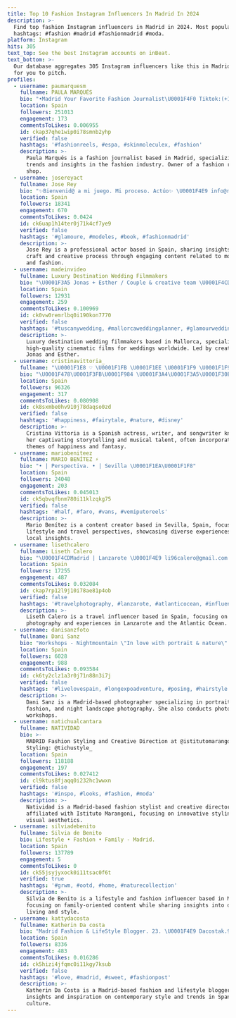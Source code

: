 ```yaml
---
title: Top 10 Fashion Instagram Influencers In Madrid In 2024
description: >-
  Find top fashion Instagram influencers in Madrid in 2024. Most popular
  hashtags: #fashion #madrid #fashionmadrid #moda.
platform: Instagram
hits: 305
text_top: See the best Instagram accounts on inBeat.
text_bottom: >-
  Our database aggregates 305 Instagram influencers like this in Madrid, Spain
  for you to pitch.
profiles:
  - username: paumarquesm
    fullname: PAULA MARQUÉS
    bio: "•Madrid Your Favorite Fashion Journalist\U0001F4F0 Tiktok:(+1,1M) paulamarques@letsbeinfluenced.com Owner: @pilarmarques.shop #fashion #journalist #moda"
    location: Spain
    followers: 251013
    engagement: 173
    commentsToLikes: 0.006955
    id: ckap37qhe1wip0i78smnb2yhp
    verified: false
    hashtags: '#fashionreels, #espa, #skinmoleculex, #fashion'
    description: >-
      Paula Marqués is a fashion journalist based in Madrid, specializing in
      trends and insights in the fashion industry. Owner of a fashion retail
      shop.
  - username: josereyact
    fullname: Jose Rey
    bio: "✨Bienvenid@ a mi juego. Mi proceso. Actúo✨ \U0001F4E9 info@rimmeo.com"
    location: Spain
    followers: 18341
    engagement: 670
    commentsToLikes: 0.0424
    id: ck6uap1h14ter0j71k4cf7ye9
    verified: false
    hashtags: '#glamoure, #modeles, #book, #fashionmadrid'
    description: >-
      Jose Rey is a professional actor based in Spain, sharing insights into his
      craft and creative process through engaging content related to modeling
      and fashion.
  - username: madeinvideo
    fullname: Luxury Destination Wedding Filmmakers
    bio: "\U0001F3A5 Jonas + Esther / Couple & creative team \U0001F4CDBased in Mallorca \U0001F1EA\U0001F1E6 Available Worldwide \U0001F30D \U0001F30D Next Destination weddings: \U0001F1EE\U0001F1F9\U0001F1E8\U0001F1F5\U0001F1EC\U0001F1F7\U0001F1EC\U0001F1E7\U0001F1F2\U0001F1E6\U0001F1FA\U0001F1F2 \U0001F4C3info@madeinvideo.es"
    location: Spain
    followers: 12931
    engagement: 259
    commentsToLikes: 0.100969
    id: ck0vw0remrlbq0i190kon7770
    verified: false
    hashtags: '#tuscanywedding, #mallorcaweddingplanner, #glamourwedding, #italywedding'
    description: >-
      Luxury destination wedding filmmakers based in Mallorca, specializing in
      high-quality cinematic films for weddings worldwide. Led by creative duo
      Jonas and Esther.
  - username: cristinavittoria_
    fullname: "\U0001F1E8 ♡ \U0001F1FB \U0001F1EE \U0001F1F9 \U0001F1F9 \U0001F1F4 \U0001F1F7 \U0001F1EE \U0001F1E6"
    bio: "\U0001F478\U0001F3FB\U0001F984 \U0001F3A4\U0001F3A5\U0001F30E ✿Actress ✿ Writer/ songwriter ✿Ukulele ✿Voices"
    location: Spain
    followers: 96326
    engagement: 317
    commentsToLikes: 0.080908
    id: ck8sxmbe0hv910j78daqso0zd
    verified: false
    hashtags: '#happiness, #fairytale, #nature, #disney'
    description: >-
      Cristina Vittoria is a Spanish actress, writer, and songwriter known for
      her captivating storytelling and musical talent, often incorporating
      themes of happiness and fantasy.
  - username: mariobeniteez
    fullname: MARIO BENÍTEZ ⚡
    bio: "• | Perspectiva. • | Sevilla \U0001F1EA\U0001F1F8"
    location: Spain
    followers: 24048
    engagement: 203
    commentsToLikes: 0.045013
    id: ck5qbvqfbnm780i11klzqkg75
    verified: false
    hashtags: '#half, #faro, #vans, #vemiputoreels'
    description: >-
      Mario Benítez is a content creator based in Sevilla, Spain, focusing on
      lifestyle and travel perspectives, showcasing diverse experiences and
      local insights.
  - username: lisethcalero
    fullname: Liseth Calero
    bio: "\U0001F4CDMadrid | Lanzarote \U0001F4E9 li96calero@gmail.com BE KIND. LIFE IS A MIRROR."
    location: Spain
    followers: 17255
    engagement: 487
    commentsToLikes: 0.032084
    id: ckap7rp12l9j10i78ae81p4ob
    verified: false
    hashtags: '#travelphotography, #lanzarote, #atlanticocean, #influencer'
    description: >-
      Liseth Calero is a travel influencer based in Spain, focusing on
      photography and experiences in Lanzarote and the Atlantic Ocean.
  - username: danisanzfoto
    fullname: Dani Sanz
    bio: "Workshops - Nightmountain \"In love with portrait & nature\" \U0001F3A4Artist\U0001F3B8\U0001F3DE️Landscape-nightphoto\U0001F30C\U0001F487Fashion\U0001F484 \U0001F4F7Based in Madrid\U0001F4F7 #fashionphotography #nightphoto"
    location: Spain
    followers: 6028
    engagement: 988
    commentsToLikes: 0.093584
    id: ck6ty2clz1a3r0j71n88n3i7j
    verified: false
    hashtags: '#livelovespain, #longexpoadventure, #posing, #hairstyle'
    description: >-
      Dani Sanz is a Madrid-based photographer specializing in portrait, nature,
      fashion, and night landscape photography. She also conducts photography
      workshops.
  - username: natichualcantara
    fullname: NATIVIDAD
    bio: >-
      MADRID Fashion Styling and Creative Direction at @istitutomarangoni
      Styling: @tichustyle_
    location: Spain
    followers: 118188
    engagement: 197
    commentsToLikes: 0.027412
    id: cl9ktus8fjaqq0i232hc1wwxn
    verified: false
    hashtags: '#inspo, #looks, #fashion, #moda'
    description: >-
      Natividad is a Madrid-based fashion stylist and creative director
      affiliated with Istituto Marangoni, focusing on innovative styling and
      visual aesthetics.
  - username: silviadebenito
    fullname: Silvia de Benito
    bio: Lifestyle • Fashion • Family - Madrid.
    location: Spain
    followers: 137789
    engagement: 5
    commentsToLikes: 0
    id: ck55jsyjyxock0i11tsac0f6t
    verified: true
    hashtags: '#grwm, #ootd, #home, #naturecollection'
    description: >-
      Silvia de Benito is a lifestyle and fashion influencer based in Madrid,
      focusing on family-oriented content while sharing insights into daily
      living and style.
  - username: kattydacosta
    fullname: Katherin Da costa
    bio: "Madrid Fashion & LifeStyle Blogger. 23. \U0001F4E9 Dacostak.98@gmail.com Madrid\U0001F4CD. ⬇️Sigueme en ⬇️"
    location: Spain
    followers: 8336
    engagement: 483
    commentsToLikes: 0.016286
    id: ck5hizi4jfqmc0i11kgy7ksub
    verified: false
    hashtags: '#love, #madrid, #sweet, #fashionpost'
    description: >-
      Katherin Da Costa is a Madrid-based fashion and lifestyle blogger, sharing
      insights and inspiration on contemporary style and trends in Spanish
      culture.
---
```


